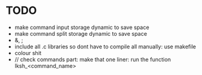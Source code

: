 # TODO
- make command input storage dynamic to save space
- make command split storage dynamic to save space
- &, ;
- include all .c libraries so dont have to compile all manually: use makefile
- colour shit
- // check commands part: make that one liner: run the function lksh_<command_name>